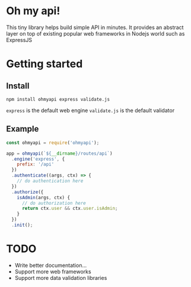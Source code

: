 # Oh my api!
This tiny library helps build simple API in minutes. It provides an abstract layer on top of existing popular web frameworks in Nodejs world such as ExpressJS

# Getting started
## Install
```
npm install ohmyapi express validate.js
```

`express` is the default web engine
`validate.js` is the default validator

## Example
```javascript
const ohmyapi = require('ohmyapi');

app = ohmyapi(`${__dirname}/routes/api`)
  .engine('express', {
    prefix: '/api'
  })
  .authenticate((args, ctx) => {
    // do authentication here
  })
  .authorize({
    isAdmin(args, ctx) {
      // do authorization here
      return ctx.user && ctx.user.isAdmin;
    }
  })
  .init();
```

# TODO
- Write better documentation...
- Support more web frameworks
- Support more data validation libraries